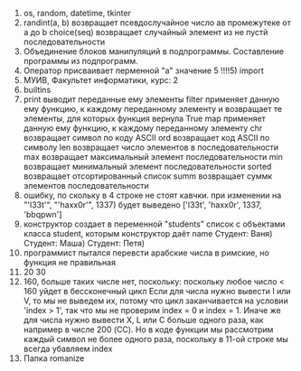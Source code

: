 1. os, random, datetime, tkinter
2. 
	randint(a, b) возвращает псевдослучайное число ав промежутеке от a до b
	choice(seq) возвращает случайный элемент из не пустй последовательности
3. Объединение блоков манипуляций в подпрограммы. Составление программы из подпрограмм.
4. Оператор присваивает перменной "a" значение 5
!!!!5) import
6. МУИВ, Факультет информатики, курс: 2
7. builtins
8.
	print выводит переданные ему элементы
	filter применяет данную ему функцию, к каждому переданному элементу 
		и возвращает те элементы, для которых функция вернула True 
	map применяет данную ему функцию, к каждому переданному элементу
	chr возвращает символ по коду ASCII
	ord возвращает код ASCII по символу
	len возвращает число элементов в последовательности
	max возвращает максимальный элемент последовательности
	min  возвращает минимальный элемент последовательности
	sorted возвращает отсортированный список
	summ возвращает суммк элементов последовательности
9. ошибку, по скольку в 4 строке не стоят кавчки.
	при изменении на 
			"'l33t'", "'haxx0r'", 1337) 
	будет выведено 
			['l33t', 'haxx0r', 1337, 'bbqpwn']
10. конструктор создает в переменной "students" список с объектами класса student, которым конструктор даёт name
	Студент: Ваня)
	Студент: Маша)
	Студент: Петя)
11. программист пытался перевсти арабские числа в римские, но функция не правильная
12. 20 30
13. 160, больше таких числе нет, поскольку:
	поскольку любое число < 160 уйдет в бессконечный цикл 
	Если для числа нужно вывести I или V, то мы не выведем их,
	потому что цикл заканчивается на условии 'index > 1', так что мы не проверим index = 0 и index = 1.
	Иначе же для числа нужно вывести X, L или C больше одного раза, 
	как например в числе 200 (CC). Но в коде функции мы рассмотрим каждый символ не более одного раза,
	поскольку в 11-ой строке мы всегда убавляем index
14. Папка romanize
